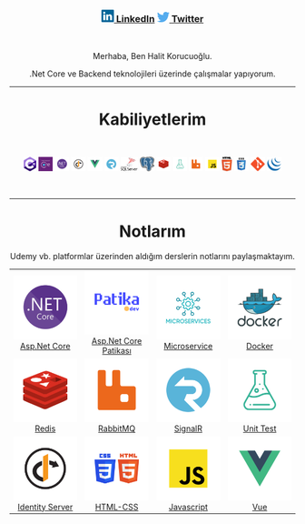   <h3 align="center">
      <a href="https://www.linkedin.com/in/halitkorucuoglu" target="_blank" title="LinkedIn Profile"><img width="22" src="https://raw.githubusercontent.com/korucuoglu/korucuoglu/main/images/linkedin.svg"> LinkedIn</a>
      <a href="https://twitter.com/Korucuoglu16" target="_blank" title="Twitter Profile"><img width="22" src="https://raw.githubusercontent.com/korucuoglu/korucuoglu/main/images/twitter.png"> Twitter</a>
  </h3>

  <br>
  <div align="center">
    <p>Merhaba, Ben Halit Korucuoğlu.</p>
    <p>.Net Core ve Backend teknolojileri üzerinde çalışmalar yapıyorum.</p>

  </div>

  <hr>
  <h1 align="center"><b>Kabiliyetlerim </b> </h1>
  <br>
  <p align="center">
     <img title="C#" height="25" src="https://raw.githubusercontent.com/korucuoglu/korucuoglu/main/images/c-sharp.png">
     <img title="Entity Framework" height="25" src="https://raw.githubusercontent.com/korucuoglu/korucuoglu/main/images/ef-core.png">
     <img title=".Net Core" height="25" src="https://raw.githubusercontent.com/korucuoglu/korucuoglu/main/images/dotnet-core.svg">
     <img title="Identity Server" height="25" src="https://raw.githubusercontent.com/korucuoglu/korucuoglu/main/images/identity.svg">
     <img title="VueJs" height="25" src="https://raw.githubusercontent.com/korucuoglu/korucuoglu/main/images/vue.svg">
     <img title="SignalR" height="25" src="https://raw.githubusercontent.com/korucuoglu/korucuoglu/main/images/signalr.svg">
     <img title="MSSQL" height="25" src="https://raw.githubusercontent.com/korucuoglu/korucuoglu/main/images/mssql.png">
     <img title="Postgres" height="25" src="https://raw.githubusercontent.com/korucuoglu/korucuoglu/main/images/postgres.png">
     <img title="Redis" height="25" src="https://raw.githubusercontent.com/korucuoglu/korucuoglu/main/images/redis.svg">
     <img title="Unit Test" height="25" src="https://raw.githubusercontent.com/korucuoglu/korucuoglu/main/images/test.svg">
     <img title="RabbitMQ" height="25" src="https://raw.githubusercontent.com/korucuoglu/korucuoglu/main/images/rabbitmq.svg">
     <img title="Javascript" height="25" src="https://raw.githubusercontent.com/korucuoglu/korucuoglu/main/images/javascript.svg">
     <img title="HTML5" height="25" src="https://raw.githubusercontent.com/korucuoglu/korucuoglu/main/images/html5.svg">
     <img title="CSS" height="25" src="https://raw.githubusercontent.com/korucuoglu/korucuoglu/main/images/css.svg">
     <img title="Git" height="25" src="https://raw.githubusercontent.com/korucuoglu/korucuoglu/main/images/git.svg">
     <img title="JQuery" height="25" src="https://raw.githubusercontent.com/korucuoglu/korucuoglu/main/images/jquery.svg">
    
  </p>
  <br>
  <hr>
  <h1 align="center"><b>Notlarım</b></h1>

  <p align="center">Udemy vb. platformlar üzerinden aldığım derslerin notlarını paylaşmaktayım. </p>

<div>
<table align="center">
  <tr width="100%" align="center">
    <td width= "25%">
      <a href="https://drive.google.com/file/d/12p4UyUdtLoz0vHDqmwl0z44jkVdyiprX/view"> <img src="https://raw.githubusercontent.com/korucuoglu/korucuoglu/main/images/dotnet-core.svg" width="100%"></a><br>
      <a href="https://drive.google.com/file/d/12p4UyUdtLoz0vHDqmwl0z44jkVdyiprX/view" target="_blank">Asp.Net Core</span></a>
    </td>
    <td width="25%">
      <a href="https://drive.google.com/file/d/19gfgNxv8EGWdkLs38_E8Po5fus9ImQqQ/view" target="_blank"><img src="https://raw.githubusercontent.com/korucuoglu/korucuoglu/main/images/patika.svg" width="100%"> </a><br>
      <a href="https://drive.google.com/file/d/19gfgNxv8EGWdkLs38_E8Po5fus9ImQqQ/view" target="blank">Asp.Net Core Patikası</a>
      </td>
      <td width="25%">
      <a href="https://drive.google.com/file/d/18I9NpnZXm_IknSZye7BJm8P5zgupZPpa/view"><img src="https://raw.githubusercontent.com/korucuoglu/korucuoglu/main/images/microservice.svg" width="100%"> </a> <br>
      <a href="https://drive.google.com/file/d/18I9NpnZXm_IknSZye7BJm8P5zgupZPpa/view" target="blank">Microservice</a>
      </td>
      <td width= "25%">
      <a href="https://drive.google.com/file/d/15PD9wrxOsnxXRaHbtoOwXP81i1GNbnEY/view" target="_blank"><img src="https://raw.githubusercontent.com/korucuoglu/korucuoglu/main/images/docker.svg" width="100%"></a><br>
      <a href="https://drive.google.com/file/d/15PD9wrxOsnxXRaHbtoOwXP81i1GNbnEY/view" target="blank">Docker</a>
    </td>
  </tr>
   <tr width="100%" align="center">
    <td width="25%">
    <a href="https://drive.google.com/file/d/15LJbO8GfH_89gzjCN11evwxOVylMtp71/view" target="_blank"><img src="https://raw.githubusercontent.com/korucuoglu/korucuoglu/main/images/redis.svg" width="100%"></a><br>
    <a href="https://drive.google.com/file/d/15LJbO8GfH_89gzjCN11evwxOVylMtp71/view" target="blank">Redis</a>
    </td>
    <td width="25%">
    <a href="https://drive.google.com/file/d/1RwmsyIuT3riC7sCovGcd827pK2-uNUVV/view" target="_blank"><img src="https://raw.githubusercontent.com/korucuoglu/korucuoglu/main/images/rabbitmq.svg" width="100%"></a><br>
    <a href="https://drive.google.com/file/d/1RwmsyIuT3riC7sCovGcd827pK2-uNUVV/view" target="blank">RabbitMQ</a>
    <td width= "25%">
    <a href="https://drive.google.com/file/d/1Bg3-tV4vMRJn4-u9slbLKHIJAP0gtM8b/view" target="_blank"><img src="https://raw.githubusercontent.com/korucuoglu/korucuoglu/main/images/signalr.svg" width="100%"></a><br>
    <a href="https://drive.google.com/file/d/1Bg3-tV4vMRJn4-u9slbLKHIJAP0gtM8b/view" target="blank">SignalR</a>
    </td>
    <td width="25%">
    <a href="https://drive.google.com/file/d/1UjY5WV8qKcpcsgKMcaYjmqsCPy7boSgy/view" target="_blank"><img src="https://raw.githubusercontent.com/korucuoglu/korucuoglu/main/images/test.svg" width="100%"></a><br>
    <a href="https://drive.google.com/file/d/1UjY5WV8qKcpcsgKMcaYjmqsCPy7boSgy/view" target="blank">Unit Test</a>
    </td>
  </tr>

  <tr width="100%" align="center">
    <td width="25%">
    <a href="https://drive.google.com/file/d/12hZfDabcUWNzgJYAppVdTWUoeuDJOOl4/view" target="_blank"><img src="https://raw.githubusercontent.com/korucuoglu/korucuoglu/main/images/identity.svg" width="100%"><br></a>
    <a href="https://drive.google.com/file/d/12hZfDabcUWNzgJYAppVdTWUoeuDJOOl4/view" target="blank">Identity Server</a>
     <td width= "25%">
    <a href="https://drive.google.com/file/d/15agRhvRSZNx_dtfIPS5fLmiqls0T0s-m/view" target="_blank"><img src="https://raw.githubusercontent.com/korucuoglu/korucuoglu/main/images/htmlcss.svg" width="100%"></a><br>
    <a href="https://drive.google.com/file/d/15agRhvRSZNx_dtfIPS5fLmiqls0T0s-m/view" target="blank">HTML-CSS</a>
    </td>
    <td width="25%">
    <a href="https://drive.google.com/file/d/176f6H7Ls0CGqXQHX1mBtcs9u7EjfVd1r/view" target="_blank"><img src="https://raw.githubusercontent.com/korucuoglu/korucuoglu/main/images/javascript.svg" width="100%"></a><br>
    <a href="https://drive.google.com/file/d/176f6H7Ls0CGqXQHX1mBtcs9u7EjfVd1r/view" target="blank">Javascript</a>
    </td>
    <td width="25%">
    <a href="https://drive.google.com/file/d/156xDOTzgkMl2JhuY-3pbnN6I9qJXo2aB/view" target="_blank"><img src="https://raw.githubusercontent.com/korucuoglu/korucuoglu/main/images/vue.svg" width="100%"><a><br>
    <a href="https://drive.google.com/file/d/156xDOTzgkMl2JhuY-3pbnN6I9qJXo2aB/view" target="blank">Vue</a>
  </tr>
</table>

</div>
